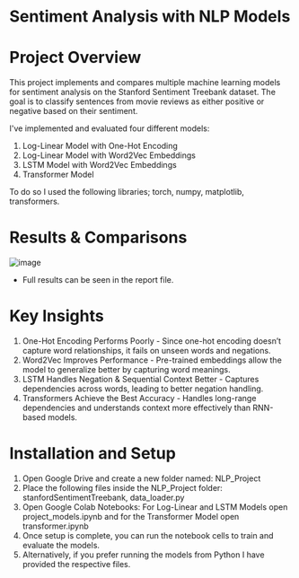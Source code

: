 # Sentiment Analysis with NLP Models

# Project Overview
This project implements and compares multiple machine learning models for sentiment analysis on the Stanford Sentiment Treebank dataset. The goal is to classify sentences from movie reviews as either positive or negative based on their sentiment.

I've implemented and evaluated four different models:
1. Log-Linear Model with One-Hot Encoding
2. Log-Linear Model with Word2Vec Embeddings
3. LSTM Model with Word2Vec Embeddings
4. Transformer Model

To do so I used the following libraries; torch, numpy, matplotlib, transformers.

# Results & Comparisons
![image](https://github.com/user-attachments/assets/ee48636b-2ff7-4981-ba99-29f9789c5bd7)
* Full results can be seen in the report file.
  
# Key Insights
1. One-Hot Encoding Performs Poorly - Since one-hot encoding doesn’t capture word relationships, it fails on unseen words and negations.
2. Word2Vec Improves Performance - Pre-trained embeddings allow the model to generalize better by capturing word meanings.
3. LSTM Handles Negation & Sequential Context Better - Captures dependencies across words, leading to better negation handling.
4. Transformers Achieve the Best Accuracy - Handles long-range dependencies and understands context more effectively than RNN-based models.
   
# Installation and Setup
1. Open Google Drive and create a new folder named: NLP_Project
2. Place the following files inside the NLP_Project folder: stanfordSentimentTreebank, data_loader.py
3. Open Google Colab Notebooks: For Log-Linear and LSTM Models open project_models.ipynb and for the Transformer Model open transformer.ipynb
4. Once setup is complete, you can run the notebook cells to train and evaluate the models.
5. Alternatively, if you prefer running the models from Python I have provided the respective files.
